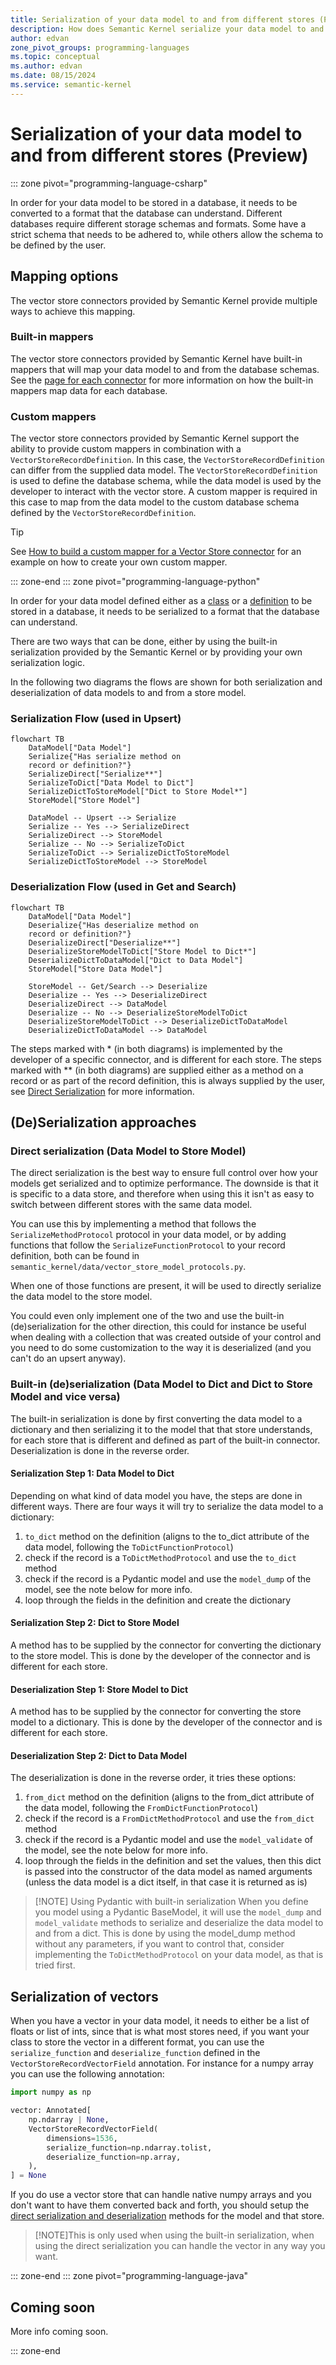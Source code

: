 ```yaml
---
title: Serialization of your data model to and from different stores (Preview)
description: How does Semantic Kernel serialize your data model to and from different stores
author: edvan
zone_pivot_groups: programming-languages
ms.topic: conceptual
ms.author: edvan
ms.date: 08/15/2024
ms.service: semantic-kernel
---
```

# Serialization of your data model to and from different stores (Preview)

::: zone pivot="programming-language-csharp"

In order for your data model to be stored in a database, it needs to be converted to a format that the database can understand.
Different databases require different storage schemas and formats. Some have a strict schema that needs to be adhered to, while
others allow the schema to be defined by the user.

## Mapping options

The vector store connectors provided by Semantic Kernel provide multiple ways to achieve this mapping.

### Built-in mappers

The vector store connectors provided by Semantic Kernel have built-in mappers that will map your data model to and from the
database schemas. See the [page for each connector](./out-of-the-box-connectors/index.md) for more information on how the built-in
mappers map data for each database.

### Custom mappers

The vector store connectors provided by Semantic Kernel support the ability to provide custom mappers in combination with
a `VectorStoreRecordDefinition`. In this case, the `VectorStoreRecordDefinition` can differ from the supplied data model.
The `VectorStoreRecordDefinition` is used to define the database schema, while the data model is used by the developer
to interact with the vector store.
A custom mapper is required in this case to map from the data model to the custom database schema defined by the `VectorStoreRecordDefinition`.

> [!TIP]
> See [How to build a custom mapper for a Vector Store connector](./how-to/vector-store-custom-mapper.md) for an example on how to create your own custom mapper.

::: zone-end
::: zone pivot="programming-language-python"

In order for your data model defined either as a [class](./defining-your-data-model.md) or a [definition](./schema-with-record-definition.md) to be stored in a database, it needs to be serialized to a format that the database can understand.

There are two ways that can be done, either by using the built-in serialization provided by the Semantic Kernel or by providing your own serialization logic.

In the following two diagrams the flows are shown for both serialization and deserialization of data models to and from a store model.

### Serialization Flow (used in Upsert)
```mermaid
flowchart TB
    DataModel["Data Model"]
    Serialize{"Has serialize method on 
    record or definition?"}
    SerializeDirect["Serialize**"]
    SerializeToDict["Data Model to Dict"]
    SerializeDictToStoreModel["Dict to Store Model*"]
    StoreModel["Store Model"]

    DataModel -- Upsert --> Serialize
    Serialize -- Yes --> SerializeDirect
    SerializeDirect --> StoreModel
    Serialize -- No --> SerializeToDict   
    SerializeToDict --> SerializeDictToStoreModel
    SerializeDictToStoreModel --> StoreModel
```


### Deserialization Flow (used in Get and Search)
```mermaid
flowchart TB
    DataModel["Data Model"]
    Deserialize{"Has deserialize method on 
    record or definition?"}
    DeserializeDirect["Deserialize**"]
    DeserializeStoreModelToDict["Store Model to Dict*"]
    DeserializeDictToDataModel["Dict to Data Model"]
    StoreModel["Store Data Model"]

    StoreModel -- Get/Search --> Deserialize
    Deserialize -- Yes --> DeserializeDirect
    DeserializeDirect --> DataModel
    Deserialize -- No --> DeserializeStoreModelToDict
    DeserializeStoreModelToDict --> DeserializeDictToDataModel
    DeserializeDictToDataModel --> DataModel

```

The steps marked with * (in both diagrams) is implemented by the developer of a specific connector, and is different for each store.
The steps marked with ** (in both diagrams) are supplied either as a method on a record or as part of the record definition, this is always supplied by the user, see [Direct Serialization](#direct-serialization-data-model-to-store-model) for more information.

## (De)Serialization approaches

### Direct serialization (Data Model to Store Model)
The direct serialization is the best way to ensure full control over how your models get serialized and to optimize performance. The downside is that it is specific to a data store, and therefore when using this it isn't as easy to switch between different stores with the same data model.

You can use this by implementing a method that follows the `SerializeMethodProtocol` protocol in your data model, or by adding functions that follow the `SerializeFunctionProtocol` to your record definition, both can be found in `semantic_kernel/data/vector_store_model_protocols.py`.

When one of those functions are present, it will be used to directly serialize the data model to the store model.

You could even only implement one of the two and use the built-in (de)serialization for the other direction, this could for instance be useful when dealing with a collection that was created outside of your control and you need to do some customization to the way it is deserialized (and you can't do an upsert anyway).

### Built-in (de)serialization (Data Model to Dict and Dict to Store Model and vice versa)

The built-in serialization is done by first converting the data model to a dictionary and then serializing it to the model that that store understands, for each store that is different and defined as part of the built-in connector. Deserialization is done in the reverse order.

#### Serialization Step 1: Data Model to Dict

Depending on what kind of data model you have, the steps are done in different ways. There are four ways it will try to serialize the data model to a dictionary:
1. `to_dict` method on the definition (aligns to the to_dict attribute of the data model, following the `ToDictFunctionProtocol`)
2. check if the record is a `ToDictMethodProtocol` and use the `to_dict` method
3. check if the record is a Pydantic model and use the `model_dump` of the model, see the note below for more info.
4. loop through the fields in the definition and create the dictionary

#### Serialization Step 2: Dict to Store Model

A method has to be supplied by the connector for converting the dictionary to the store model. This is done by the developer of the connector and is different for each store.

#### Deserialization Step 1: Store Model to Dict

A method has to be supplied by the connector for converting the store model to a dictionary. This is done by the developer of the connector and is different for each store.

#### Deserialization Step 2: Dict to Data Model

The deserialization is done in the reverse order, it tries these options:
1. `from_dict` method on the definition (aligns to the from_dict attribute of the data model, following the `FromDictFunctionProtocol`)
2. check if the record is a `FromDictMethodProtocol` and use the `from_dict` method
3. check if the record is a Pydantic model and use the `model_validate` of the model, see the note below for more info.
4. loop through the fields in the definition and set the values, then this dict is passed into the constructor of the data model as named arguments (unless the data model is a dict itself, in that case it is returned as is)

> [!NOTE] Using Pydantic with built-in serialization
> When you define you model using a Pydantic BaseModel, it will use the `model_dump` and `model_validate` methods to serialize and deserialize the data model to and from a dict. This is done by using the model_dump method without any parameters, if you want to control that, consider implementing the `ToDictMethodProtocol` on your data model, as that is tried first.

## Serialization of vectors

When you have a vector in your data model, it needs to either be a list of floats or list of ints, since that is what most stores need, if you want your class to store the vector in a different format, you can use the `serialize_function` and `deserialize_function` defined in the `VectorStoreRecordVectorField` annotation. For instance for a numpy array you can use the following annotation:

```python
import numpy as np

vector: Annotated[
    np.ndarray | None,
    VectorStoreRecordVectorField(
        dimensions=1536,
        serialize_function=np.ndarray.tolist,
        deserialize_function=np.array,
    ),
] = None
```

If you do use a vector store that can handle native numpy arrays and you don't want to have them converted back and forth, you should setup the [direct serialization and deserialization](#direct-serialization-data-model-to-store-model) methods for the model and that store.

> [!NOTE]This is only used when using the built-in serialization, when using the direct serialization you can handle the vector in any way you want.

::: zone-end
::: zone pivot="programming-language-java"

## Coming soon

More info coming soon.

::: zone-end

